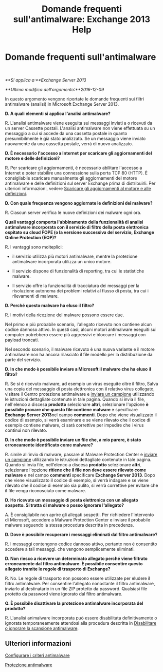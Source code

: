 ﻿---
title: "Domande frequenti sull'antimalware: Exchange 2013 Help"
TOCTitle: Domande frequenti sull'antimalware
ms:assetid: e1c069e2-ed8a-4d8a-b81a-5b49b2cf24c9
ms:mtpsurl: https://technet.microsoft.com/it-it/library/JJ150577(v=EXCHG.150)
ms:contentKeyID: 50481881
ms.date: 05/22/2018
mtps_version: v=EXCHG.150
ms.translationtype: MT
---

# Domande frequenti sull'antimalware

 

_**Si applica a:**Exchange Server 2013_

_**Ultima modifica dell'argomento:**2016-12-09_

In questo argomento vengono riportate le domande frequenti sui filtri antimalware (analisi) in Microsoft Exchange Server 2013.

**D. A quali elementi si applica l'analisi antimalware?**

R. L'analisi antimalware viene eseguita sui messaggi inviati a o ricevuti da un server Cassette postali. L'analisi antimalware non viene effettuata su un messaggio a cui si accede da una cassetta postale in quanto presumibilmente è già stato analizzato. Se un messaggio viene inviato nuovamente da una cassetta postale, verrà di nuovo analizzato.

**D. È necessario l'accesso a Internet per scaricare gli aggiornamenti del motore e delle definizioni?**

R. Per scaricare gli aggiornamenti, è necessario abilitare l'accesso a Internet e poter stabilire una connessione sulla porta TCP 80 (HTTP). È consigliabile scaricare manualmente gli aggiornamenti del motore antimalware e delle definizioni sul server Exchange prima di distribuirli. Per ulteriori informazioni, vedere [Scaricare gli aggiornamenti al motore e alle definizioni](download-engine-and-definition-updates-exchange-2013-help.md).

**D. Con quale frequenza vengono aggiornate le definizioni dei malware?**

R. Ciascun server verifica le nuove definizioni dei malware ogni ora.

**Quali vantaggi comporta l'abbinamento della funzionalità di analisi antimalware incorporata con il servizio di filtro della posta elettronica ospitato su cloud FOPE (o la versione successiva del servizio, Exchange Online Protection (EOP)?**

R. I vantaggi sono molteplici:

  - il servizio utilizza più motori antimalware, mentre la protezione antimalware incorporata utilizza un unico motore.

  - Il servizio dispone di funzionalità di reporting, tra cui le statistiche malware.

  - Il servizio offre la funzionalità di tracciatura dei messaggi per la risoluzione autonoma dei problemi relativi al flusso di posta, tra cui i rilevamenti di malware.

**D. Perché questo malware ha eluso il filtro?**

R. I motivi della ricezione del malware possono essere due.

Nel primo e più probabile scenario, l'allegato ricevuto non contiene alcun codice dannoso attivo. In questi casi, alcuni motori antimalware eseguiti sui computer potrebbero essere più aggressivi e bloccare i messaggi con payload troncati.

Nel secondo scenario, il malware ricevuto è una nuova variante e il motore antimalware non ha ancora rilasciato il file modello per la distribuzione da parte del servizio.

**D. In che modo è possibile inviare a Microsoft il malware che ha eluso il filtro?**

R. Se si è ricevuto malware, ad esempio un virus eseguite oltre il filtro, Salva una copia del messaggio di posta elettronica con il relativo virus collegato, visitare il Centro protezione antimalware e [inviare un campione](https://go.microsoft.com/fwlink/?linkid=196858) utilizzando le istruzioni dettagliate contenute in tale pagina. Quando si invia il file, nell'elenco a discesa **prodotto** selezionare **altri**, selezionare l'opzione **è possibile provare che questo file contiene malware** e specificare **Exchange Server 2013**nel campo **commenti**. Dopo che viene visualizzato il codice di esempio, si verrà esaminare e se viene rilevato che il codice di esempio contiene malware, ci sarà correttive per impedire che i virus continui non rilevato.

**D. In che modo è possibile inviare un file che, a mio parere, è stato erroneamente identificato come malware?**

R. simile all'invio di malware, passare al Malware Protection Center e [inviare un campione](https://go.microsoft.com/fwlink/?linkid=196858) utilizzando le istruzioni dettagliate contenute in tale pagina. Quando si invia file, nell'elenco a discesa **prodotto** selezionare **altri**, selezionare l'opzione **ritiene che il file non deve essere rilevato come malware** e nel campo **commenti** specificare **Exchange Server 2013**. Dopo che viene visualizzato il codice di esempio, si verrà indagare e se viene rilevato che il codice di esempio sia pulito, si verrà correttive per evitare che il file venga riconosciuto come malware.

**D. Ho ricevuto un messaggio di posta elettronica con un allegato sospetto. Si tratta di malware o posso ignorare l'allegato?**

A. È consigliabile non aprire gli allegati sospetti. Per richiedere l'intervento di Microsoft, accedere a Malware Protection Center e inviare il probabile malware seguendo la stessa procedura descritta in precedenza.

**D. Dove è possibile recuperare i messaggi eliminati dal filtro antimalware?**

R. I messaggi contengono codice dannoso attivo, pertanto non è consentito accedere a tali messaggi. che vengono semplicemente eliminati.

**D. Non riesco a ricevere un determinato allegato perché viene filtrato erroneamente dal filtro antimalware. È possibile consentire questo allegato tramite le regole di trasporto di Exchange?**

R. No. Le regole di trasporto non possono essere utilizzate per eludere il filtro antimalware. Per consentire l'allegato nonostante il filtro antimalware, inviarlo al destinatario in un file ZIP protetto da password. Qualsiasi file protetto da password viene ignorato dal filtro antimalware.

**Q. È possibile disattivare la protezione antimalware incorporata del prodotto?**

R. L'analisi animalware incorporata può essere disabilitata definitivamente o ignorata temporaneamente attendosi alla procedura descritta in [Disabilitare o ignorare la scansione antimalware](disable-or-bypass-anti-malware-scanning-exchange-2013-help.md).

## Ulteriori informazioni

[Configurare i criteri antimalware](configure-anti-malware-policies-exchange-2013-help.md)

[Protezione antimalware](anti-malware-protection-exchange-2013-help.md)


